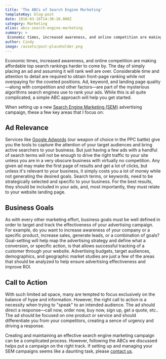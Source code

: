 ```yaml
---
title: 'The ABCs of Search Engine Marketing'
templateKey: blog-post
date: 2010-03-16T14:36:10.000Z
category: Marketing
alias: abcs-search-engine-marketing
summary: > 
 Economic times, increased awareness, and online competition are making affordable top search rankings harder to come by. The day of simply placing an ad and assuming it will rank well are over. Considerable time and attention to detail are required to obtain front-page ranking while not overpaying for the coveted positions.  Ad, keyword, and landing page quality—along with competition and other factors—are part of the mysterious algorithms search engines use to rank your ads. While this is all quite complicated, a simple ABC approach will help you get started.
author: Cindy
image: /assets/post-placeholder.png
---
```


Economic times, increased awareness, and online competition are making affordable top search rankings harder to come by. The day of simply placing an ad and assuming it will rank well are over. Considerable time and attention to detail are required to obtain front-page ranking while not overpaying for the coveted positions. Ad, keyword, and landing page quality—along with competition and other factors—are part of the mysterious algorithms search engines use to rank your ads. While this is all quite complicated, a simple ABC approach will help you get started.

When setting up a new [Search Engine Marketing (SEM)](/2009/10/28/seo-and-sem-decoded) advertising campaign, these a few key areas that I focus on:

Ad Relevance
------------

Services like [Google Adwords](http://adwords.google.com/support/aw/bin/answer.py?hl=en&answer=6084) (our weapon of choice in the PPC battle) give you the tools to capture the attention of your target audiences and bring active searchers to your business. But just having a few ads with a handful of search terms will not be enough to drive the right traffic to your site unless you are in a very obscure business with virtually no competition. Any given ad may make the first page of results and get a lot of clicks, but unless it's relevant to your business, it simply costs you a lot of money while not generating the desired goals. Search terms, or keywords, need to be strategically selected and specific to your business. For the best results, they should be included in your ads, and, most importantly, they must relate to your website landing page.

Business Goals
--------------

As with every other marketing effort, business goals must be well defined in order to target and track the effectiveness of your advertising campaign. For example, do you want to increase awareness of your company or a specific product, increase sales, generate leads, or a combination of goals? Goal-setting will help map the advertising strategy and define what a conversion, or specific action, is that allows successful tracking of a customer through your website. Advertising budgets, target audiences, demographics, and geographic market studies are just a few of the areas that should be analyzed to help ensure advertising effectiveness and improve ROI.

Call to Action
--------------

With such limited ad space, many are tempted to focus exclusively on the balance of hype and information. However, the right call to action is a necessity when trying to "speak" to an intended audience. The ad should direct a response—call now, order now, buy now, sign up, get a quote, etc.. The ad should be focused on one product or service and should differentiate you from your competitors, creating a sence of urgency and driving a response.

Creating and maintaining an effective search engine marketing campaign can be a complicated process. However, following the ABCs we discussed helps put a campaign on the right track. If setting up and managing your SEM campaigns seems like a daunting task, please [contact us](/contact).